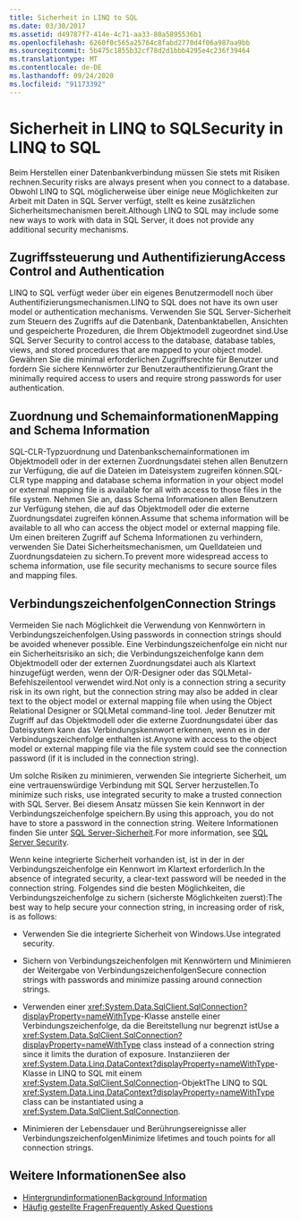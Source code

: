 ```yaml
---
title: Sicherheit in LINQ to SQL
ms.date: 03/30/2017
ms.assetid: d49787f7-414e-4c71-aa33-80a5895536b1
ms.openlocfilehash: 6260f0c565a25764c8fabd2770d4f06a987aa9bb
ms.sourcegitcommit: 5b475c1855b32cf78d2d1bbb4295e4c236f39464
ms.translationtype: MT
ms.contentlocale: de-DE
ms.lasthandoff: 09/24/2020
ms.locfileid: "91173392"
---
```

# <a name="security-in-linq-to-sql"></a><span data-ttu-id="987d2-102">Sicherheit in LINQ to SQL</span><span class="sxs-lookup"><span data-stu-id="987d2-102">Security in LINQ to SQL</span></span>

<span data-ttu-id="987d2-103">Beim Herstellen einer Datenbankverbindung müssen Sie stets mit Risiken rechnen.</span><span class="sxs-lookup"><span data-stu-id="987d2-103">Security risks are always present when you connect to a database.</span></span> <span data-ttu-id="987d2-104">Obwohl LINQ to SQL möglicherweise über einige neue Möglichkeiten zur Arbeit mit Daten in SQL Server verfügt, stellt es keine zusätzlichen Sicherheitsmechanismen bereit.</span><span class="sxs-lookup"><span data-stu-id="987d2-104">Although LINQ to SQL may include some new ways to work with data in SQL Server, it does not provide any additional security mechanisms.</span></span>  
  
## <a name="access-control-and-authentication"></a><span data-ttu-id="987d2-105">Zugriffssteuerung und Authentifizierung</span><span class="sxs-lookup"><span data-stu-id="987d2-105">Access Control and Authentication</span></span>  

 <span data-ttu-id="987d2-106">LINQ to SQL verfügt weder über ein eigenes Benutzermodell noch über Authentifizierungsmechanismen.</span><span class="sxs-lookup"><span data-stu-id="987d2-106">LINQ to SQL does not have its own user model or authentication mechanisms.</span></span> <span data-ttu-id="987d2-107">Verwenden Sie SQL Server-Sicherheit zum Steuern des Zugriffs auf die Datenbank, Datenbanktabellen, Ansichten und gespeicherte Prozeduren, die Ihrem Objektmodell zugeordnet sind.</span><span class="sxs-lookup"><span data-stu-id="987d2-107">Use SQL Server Security to control access to the database, database tables, views, and stored procedures that are mapped to your object model.</span></span> <span data-ttu-id="987d2-108">Gewähren Sie die minimal erforderlichen Zugriffsrechte für Benutzer und fordern Sie sichere Kennwörter zur Benutzerauthentifizierung.</span><span class="sxs-lookup"><span data-stu-id="987d2-108">Grant the minimally required access to users and require strong passwords for user authentication.</span></span>  
  
## <a name="mapping-and-schema-information"></a><span data-ttu-id="987d2-109">Zuordnung und Schemainformationen</span><span class="sxs-lookup"><span data-stu-id="987d2-109">Mapping and Schema Information</span></span>  

 <span data-ttu-id="987d2-110">SQL-CLR-Typzuordnung und Datenbankschemainformationen im Objektmodell oder in der externen Zuordnungsdatei stehen allen Benutzern zur Verfügung, die auf die Dateien im Dateisystem zugreifen können.</span><span class="sxs-lookup"><span data-stu-id="987d2-110">SQL-CLR type mapping and database schema information in your object model or external mapping file is available for all with access to those files in the file system.</span></span> <span data-ttu-id="987d2-111">Nehmen Sie an, dass Schema Informationen allen Benutzern zur Verfügung stehen, die auf das Objektmodell oder die externe Zuordnungsdatei zugreifen können.</span><span class="sxs-lookup"><span data-stu-id="987d2-111">Assume that schema information will be available to all who can access the object model or external mapping file.</span></span> <span data-ttu-id="987d2-112">Um einen breiteren Zugriff auf Schema Informationen zu verhindern, verwenden Sie Datei Sicherheitsmechanismen, um Quelldateien und Zuordnungsdateien zu sichern.</span><span class="sxs-lookup"><span data-stu-id="987d2-112">To prevent more widespread access to schema information, use file security mechanisms to secure source files and mapping files.</span></span>  
  
## <a name="connection-strings"></a><span data-ttu-id="987d2-113">Verbindungszeichenfolgen</span><span class="sxs-lookup"><span data-stu-id="987d2-113">Connection Strings</span></span>  

 <span data-ttu-id="987d2-114">Vermeiden Sie nach Möglichkeit die Verwendung von Kennwörtern in Verbindungszeichenfolgen.</span><span class="sxs-lookup"><span data-stu-id="987d2-114">Using passwords in connection strings should be avoided whenever possible.</span></span> <span data-ttu-id="987d2-115">Eine Verbindungszeichenfolge ein nicht nur ein Sicherheitsrisiko an sich; die Verbindungszeichenfolge kann dem Objektmodell oder der externen Zuordnungsdatei auch als Klartext hinzugefügt werden, wenn der O/R-Designer oder das SQLMetal-Befehlszeilentool verwendet wird.</span><span class="sxs-lookup"><span data-stu-id="987d2-115">Not only is a connection string a security risk in its own right, but the connection string may also be added in clear text to the object model or external mapping file when using the Object Relational Designer or SQLMetal command-line tool.</span></span> <span data-ttu-id="987d2-116">Jeder Benutzer mit Zugriff auf das Objektmodell oder die externe Zuordnungsdatei über das Dateisystem kann das Verbindungskennwort erkennen, wenn es in der Verbindungszeichenfolge enthalten ist.</span><span class="sxs-lookup"><span data-stu-id="987d2-116">Anyone with access to the object model or external mapping file via the file system could see the connection password (if it is included in the connection string).</span></span>  
  
 <span data-ttu-id="987d2-117">Um solche Risiken zu minimieren, verwenden Sie integrierte Sicherheit, um eine vertrauenswürdige Verbindung mit SQL Server herzustellen.</span><span class="sxs-lookup"><span data-stu-id="987d2-117">To minimize such risks, use integrated security to make a trusted connection with SQL Server.</span></span> <span data-ttu-id="987d2-118">Bei diesem Ansatz müssen Sie kein Kennwort in der Verbindungszeichenfolge speichern.</span><span class="sxs-lookup"><span data-stu-id="987d2-118">By using this approach, you do not have to store a password in the connection string.</span></span> <span data-ttu-id="987d2-119">Weitere Informationen finden Sie unter [SQL Server-Sicherheit](../sql-server-security.md).</span><span class="sxs-lookup"><span data-stu-id="987d2-119">For more information, see [SQL Server Security](../sql-server-security.md).</span></span>  
  
 <span data-ttu-id="987d2-120">Wenn keine integrierte Sicherheit vorhanden ist, ist in der in der Verbindungszeichenfolge ein Kennwort im Klartext erforderlich.</span><span class="sxs-lookup"><span data-stu-id="987d2-120">In the absence of integrated security, a clear-text password will be needed in the connection string.</span></span> <span data-ttu-id="987d2-121">Folgendes sind die besten Möglichkeiten, die Verbindungszeichenfolge zu sichern (sicherste Möglichkeiten zuerst):</span><span class="sxs-lookup"><span data-stu-id="987d2-121">The best way to help secure your connection string, in increasing order of risk, is as follows:</span></span>  
  
- <span data-ttu-id="987d2-122">Verwenden Sie die integrierte Sicherheit von Windows.</span><span class="sxs-lookup"><span data-stu-id="987d2-122">Use integrated security.</span></span>  
  
- <span data-ttu-id="987d2-123">Sichern von Verbindungszeichenfolgen mit Kennwörtern und Minimieren der Weitergabe von Verbindungszeichenfolgen</span><span class="sxs-lookup"><span data-stu-id="987d2-123">Secure connection strings with passwords and minimize passing around connection strings.</span></span>  
  
- <span data-ttu-id="987d2-124">Verwenden einer <xref:System.Data.SqlClient.SqlConnection?displayProperty=nameWithType>-Klasse anstelle einer Verbindungszeichenfolge, da die Bereitstellung nur begrenzt ist</span><span class="sxs-lookup"><span data-stu-id="987d2-124">Use a <xref:System.Data.SqlClient.SqlConnection?displayProperty=nameWithType> class instead of a connection string since it limits the duration of exposure.</span></span> <span data-ttu-id="987d2-125">Instanziieren der <xref:System.Data.Linq.DataContext?displayProperty=nameWithType>-Klasse in LINQ to SQL mit einem <xref:System.Data.SqlClient.SqlConnection>-Objekt</span><span class="sxs-lookup"><span data-stu-id="987d2-125">The LINQ to SQL <xref:System.Data.Linq.DataContext?displayProperty=nameWithType> class can be instantiated using a <xref:System.Data.SqlClient.SqlConnection>.</span></span>  
  
- <span data-ttu-id="987d2-126">Minimieren der Lebensdauer und Berührungsereignisse aller Verbindungszeichenfolgen</span><span class="sxs-lookup"><span data-stu-id="987d2-126">Minimize lifetimes and touch points for all connection strings.</span></span>  
  
## <a name="see-also"></a><span data-ttu-id="987d2-127">Weitere Informationen</span><span class="sxs-lookup"><span data-stu-id="987d2-127">See also</span></span>

- [<span data-ttu-id="987d2-128">Hintergrundinformationen</span><span class="sxs-lookup"><span data-stu-id="987d2-128">Background Information</span></span>](background-information.md)
- [<span data-ttu-id="987d2-129">Häufig gestellte Fragen</span><span class="sxs-lookup"><span data-stu-id="987d2-129">Frequently Asked Questions</span></span>](frequently-asked-questions.md)
